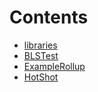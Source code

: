 

# Contents
- [libraries](/contracts/src/libraries)
- [BLSTest](BLSTest.sol/contract.BLSTest.md)
- [ExampleRollup](ExampleRollup.sol/contract.ExampleRollup.md)
- [HotShot](HotShot.sol/contract.HotShot.md)
